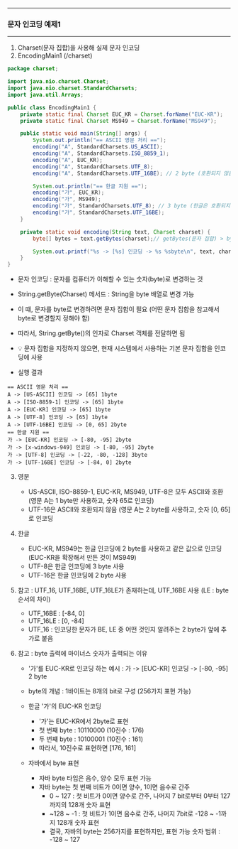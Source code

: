 -----
### 문자 인코딩 예제1
-----
1. Charset(문자 집합)을 사용해 실제 문자 인코딩
2. EncodingMain1 (/charset)
```java
package charset;

import java.nio.charset.Charset;
import java.nio.charset.StandardCharsets;
import java.util.Arrays;

public class EncodingMain1 {
    private static final Charset EUC_KR = Charset.forName("EUC-KR");
    private static final Charset MS949 = Charset.forName("MS949");

    public static void main(String[] args) {
        System.out.println("== ASCII 영문 처리 ==");
        encoding("A", StandardCharsets.US_ASCII);
        encoding("A", StandardCharsets.ISO_8859_1);
        encoding("A", EUC_KR);
        encoding("A", StandardCharsets.UTF_8);
        encoding("A", StandardCharsets.UTF_16BE); // 2 byte (호환되지 않음)

        System.out.println("== 한글 지원 ==");
        encoding("가", EUC_KR);
        encoding("가", MS949);
        encoding("가", StandardCharsets.UTF_8); // 3 byte (한글은 호환되지 않음)
        encoding("가", StandardCharsets.UTF_16BE);
    }

    private static void encoding(String text, Charset charset) {
        byte[] bytes = text.getBytes(charset);// getBytes(문자 집합) > byte[] (숫자로 출력)

        System.out.printf("%s -> [%s] 인코딩 -> %s %sbyte\n", text, charset, Arrays.toString(bytes), bytes.length);
    }
}
```
  - 문자 인코딩 : 문자를 컴퓨터가 이해할 수 있는 숫자(byte)로 변경하는 것
  - String.getByte(Charset) 메서드 : String을 byte 배열로 변경 가능
  - 이 떄, 문자를 byte로 변경하려면 문자 집합이 필요 (어떤 문자 집합을 참고해서 byte로 변경할지 정해야 함)
  - 따라서, String.getByte()의 인자로 Charset 객체를 전달하면 됨
  - 💡 문자 집합을 지정하지 않으면, 현재 시스템에서 사용하는 기본 문자 집합을 인코딩에 사용

  - 실행 결과
```
== ASCII 영문 처리 ==
A -> [US-ASCII] 인코딩 -> [65] 1byte
A -> [ISO-8859-1] 인코딩 -> [65] 1byte
A -> [EUC-KR] 인코딩 -> [65] 1byte
A -> [UTF-8] 인코딩 -> [65] 1byte
A -> [UTF-16BE] 인코딩 -> [0, 65] 2byte
== 한글 지원 ==
가 -> [EUC-KR] 인코딩 -> [-80, -95] 2byte
가 -> [x-windows-949] 인코딩 -> [-80, -95] 2byte
가 -> [UTF-8] 인코딩 -> [-22, -80, -128] 3byte
가 -> [UTF-16BE] 인코딩 -> [-84, 0] 2byte
```

3. 영문
   - US-ASCII, ISO-8859-1, EUC-KR, MS949, UTF-8은 모두 ASCII와 호환 (영문 A는 1 byte만 사용하고, 숫자 65로 인코딩)
   - UTF-16은 ASCII와 호환되지 않음 (영문 A는 2 byte를 사용하고, 숫자 [0, 65]로 인코딩

4. 한글
   - EUC-KR, MS949는 한글 인코딩에 2 byte를 사용하고 같은 값으로 인코딩 (EUC-KR을 확장해서 만든 것이 MS949)
   - UTF-8은 한글 인코딩에 3 byte 사용
   - UTF-16은 한글 인코딩에 2 byte 사용

5. 참고 : UTF_16, UTF_16BE, UTF_16LE가 존재하는데, UTF_16BE 사용 (LE : byte 순서의 차이)
   - UTF_16BE : [-84, 0]
   - UTF_16LE : [0, -84]
   - UTF_16 : 인코딩한 문자가 BE, LE 중 어떤 것인지 알려주는 2 byte가 앞에 추가로 붙음
  
6. 참고 : byte 출력에 마이너스 숫자가 출력되는 이유
   - '가'를 EUC-KR로 인코딩 하는 예시 : 가 -> [EUC-KR] 인코딩 -> [-80, -95] 2 byte
   - byte의 개념 : 1바이트는 8개의 bit로 구성 (256가지 표현 가능)
   - 한글 '가'의 EUC-KR 인코딩
     + '가'는 EUC-KR에서 2byte로 표현
     + 첫 번째 byte : 10110000 (10진수 : 176)
     + 두 번쨰 byte : 10100001 (10진수 : 161)
     + 따라서, 10진수로 표현하면 [176, 161]

   - 자바에서 byte 표현
     + 자바 byte 타입은 음수, 양수 모두 표현 가능
     + 자바 byte는 첫 번째 비트가 0이면 양수, 1이면 음수로 간주
       * 0 ~ 127 : 첫 비트가 0이면 양수로 간주, 나머지 7 bit로부터 0부터 127까지의 128개 숫자 표현
       * ~128 ~ -1 : 첫 비트가 1이면 음수로 간주, 나머지 7bit로 -128 ~ -1까지 128개 숫자 표현
       * 결국, 자바의 byte는 256가지를 표현하지만, 표현 가능 숫자 범위 : -128 ~ 127
